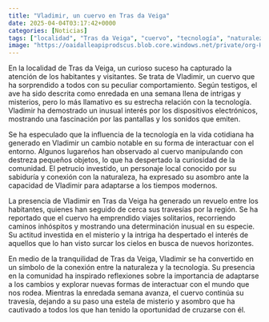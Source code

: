 ```yaml
---
title: "Vladimir, un cuervo en Tras da Veiga"
date: 2025-04-04T03:17:42+0000
categories: [Noticias]
tags: ["localidad", "Tras da Veiga", "cuervo", "tecnología", "naturaleza", "adaptarse", "comunidad."]
image: "https://oaidalleapiprodscus.blob.core.windows.net/private/org-HKmKxpuNw3Y88lm4EBrIPq0n/user-ZwiCXOggLL8ZNNKE2g7rXFmV/img-jmZJZ41zgRIOvcJloiarct70.png?st=2025-04-04T02%3A17%3A42Z&se=2025-04-04T04%3A17%3A42Z&sp=r&sv=2024-08-04&sr=b&rscd=inline&rsct=image/png&skoid=d505667d-d6c1-4a0a-bac7-5c84a87759f8&sktid=a48cca56-e6da-484e-a814-9c849652bcb3&skt=2025-04-03T11%3A44%3A16Z&ske=2025-04-04T11%3A44%3A16Z&sks=b&skv=2024-08-04&sig=iugT36mO3N2AgLbpwwjz8yml7Atn9DianC9aF5pc5g0%3D"
---
```


En la localidad de Tras da Veiga, un curioso suceso ha capturado la atención de los habitantes y visitantes. Se trata de Vladimir, un cuervo que ha sorprendido a todos con su peculiar comportamiento. Según testigos, el ave ha sido descrita como enredada en una semana llena de intrigas y misterios, pero lo más llamativo es su estrecha relación con la tecnología. Vladimir ha demostrado un inusual interés por los dispositivos electrónicos, mostrando una fascinación por las pantallas y los sonidos que emiten.

Se ha especulado que la influencia de la tecnología en la vida cotidiana ha generado en Vladimir un cambio notable en su forma de interactuar con el entorno. Algunos lugareños han observado al cuervo manipulando con destreza pequeños objetos, lo que ha despertado la curiosidad de la comunidad. El petrucio investido, un personaje local conocido por su sabiduría y conexión con la naturaleza, ha expresado su asombro ante la capacidad de Vladimir para adaptarse a los tiempos modernos.

La presencia de Vladimir en Tras da Veiga ha generado un revuelo entre los habitantes, quienes han seguido de cerca sus travesías por la región. Se ha reportado que el cuervo ha emprendido viajes solitarios, recorriendo caminos inhóspitos y mostrando una determinación inusual en su especie. Su actitud investida en el misterio y la intriga ha despertado el interés de aquellos que lo han visto surcar los cielos en busca de nuevos horizontes.

En medio de la tranquilidad de Tras da Veiga, Vladimir se ha convertido en un símbolo de la conexión entre la naturaleza y la tecnología. Su presencia en la comunidad ha inspirado reflexiones sobre la importancia de adaptarse a los cambios y explorar nuevas formas de interactuar con el mundo que nos rodea. Mientras la enredada semana avanza, el cuervo continúa su travesía, dejando a su paso una estela de misterio y asombro que ha cautivado a todos los que han tenido la oportunidad de cruzarse con él.
    